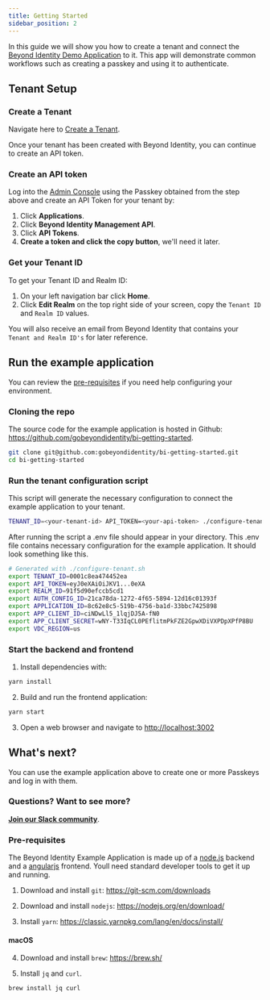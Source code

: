 ```yaml
---
title: Getting Started
sidebar_position: 2
---
```

In this guide we will show you how to create a tenant and connect the [Beyond Identity Demo Application](https://github.com/gobeyondidentity/bi-getting-started) to it. This app will demonstrate common workflows such as creating a passkey and using it to authenticate.

## Tenant Setup

### Create a Tenant
Navigate here to [Create a Tenant](https://www.beyondidentity.com/developers/signup).

Once your tenant has been created with Beyond Identity, you can continue to create an API token. 

### Create an API token

Log into the [Admin Console](https://console-us.beyondidentity.com) using the Passkey obtained from the step above and create an API Token for your tenant by: 

1. Click **Applications**.
2. Click **Beyond Identity Management API**.
3. Click **API Tokens**.
4. **Create a token and click the copy button**, we'll need it later. 

### Get your Tenant ID
To get your Tenant ID and Realm ID: 

1. On your left navigation bar click **Home**. 
2. Click **Edit Realm** on the top right side of your screen, copy the `Tenant ID` and `Realm ID` values. 

You will also receive an email from Beyond Identity that contains your `Tenant and Realm ID's` for later reference.

## Run the example application

You can review the [pre-requisites](#pre-requisites) if you need help configuring your environment. 

### Cloning the repo

The source code for the example application is hosted in Github: https://github.com/gobeyondidentity/bi-getting-started.

``` bash
git clone git@github.com:gobeyondidentity/bi-getting-started.git
cd bi-getting-started
```

### Run the tenant configuration script

This script will generate the necessary configuration to connect the example application to your tenant. 
``` bash
TENANT_ID=<your-tenant-id> API_TOKEN=<your-api-token> ./configure-tenant.sh
```
After running the script a .env file should appear in your directory. This .env file contains necessary configuration for the example application. It should look something like this.
``` bash
# Generated with ./configure-tenant.sh
export TENANT_ID=0001c8ea474452ea
export API_TOKEN=eyJ0eXAiOiJKV1...0eXA
export REALM_ID=91f5d90efccb5cd1
export AUTH_CONFIG_ID=21ca78da-1272-4f65-5894-12d16c01393f
export APPLICATION_ID=8c62e8c5-519b-4756-ba1d-33bbc7425898
export APP_CLIENT_ID=ciNDwLl5_1lqjDJ5A-fN0
export APP_CLIENT_SECRET=wNY-T33IqCL0PEflitmPkFZE2GpwXDiVXPDpXPfP8BU
export VDC_REGION=us
```

### Start the backend and frontend
1. Install dependencies with:
``` bash
yarn install
```

2. Build and run the frontend application:
``` bash
yarn start
```

3. Open a web browser and navigate to [http://localhost:3002](http://localhost:3002)

## What's next? 

You can use the example application above to create one or more Passkeys and log in with them. 

### Questions? Want to see more?

**[Join our Slack community](https://join.slack.com/t/byndid/shared_invite/zt-1anns8n83-NQX4JvW7coi9dksADxgeBQ)**.

### Pre-requisites
The Beyond Identity Example Application is made up of a [node.js](https://nodejs.org) backend and a [angularjs](https://angular.io/) frontend. Youll need standard developer tools to get it up and running.

1. Download and install `git`: https://git-scm.com/downloads

2. Download and install `nodejs`: https://nodejs.org/en/download/

3. Install `yarn`: https://classic.yarnpkg.com/lang/en/docs/install/

#### **macOS**

4. Download and install `brew`: https://brew.sh/

5. Install `jq` and `curl`. 
``` bash
brew install jq curl
```




